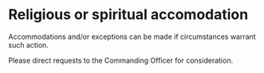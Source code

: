 # Religious or spiritual accomodation

Accommodations and/or exceptions can be made if circumstances warrant such action.

Please direct requests to the Commanding Officer for consideration.

